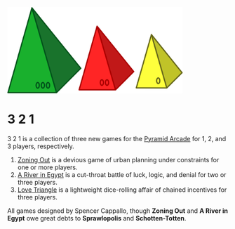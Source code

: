 <img src="images/321.svg" width=400>

# 3 2 1
3 2 1 is a collection of three new games for the [Pyramid Arcade](https://www.looneylabs.com/games/pyramid-arcade) for 1, 2, and 3 players, respectively.

1. [Zoning Out](zoningout.md) is a devious game of urban planning under constraints for one or more players.
2. [A River in Egypt](riverinegypt.md) is a cut-throat battle of luck, logic, and denial for two or three players.
3. [Love Triangle](lovetriangle.md) is a lightweight dice-rolling affair of chained incentives for three players.

All games designed by Spencer Cappallo, though **Zoning Out** and **A River in Egypt** owe great debts to **Sprawlopolis** and **Schotten-Totten**.
